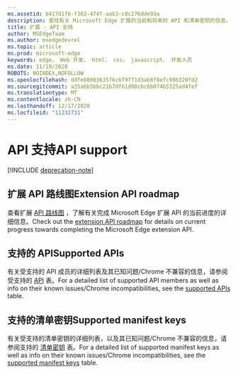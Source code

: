 ```yaml
---
ms.assetid: b417d1f6-f363-474f-aab3-c8c276dde93a
description: 查找有关 Microsoft Edge 扩展的当前和将来的 API 和清单密钥的信息。
title: 扩展 - API 支持
author: MSEdgeTeam
ms.author: msedgedevrel
ms.topic: article
ms.prod: microsoft-edge
keywords: edge， Web 开发， html， css， javascript， 开发人员
ms.date: 11/19/2020
ROBOTS: NOINDEX,NOFOLLOW
ms.openlocfilehash: ddfe8800363576c6f9771d3ab8f8efc99b320fd2
ms.sourcegitcommit: a35a6b5bbc21b7df61d08cbc6b074b5325ad4fef
ms.translationtype: MT
ms.contentlocale: zh-CN
ms.lasthandoff: 12/17/2020
ms.locfileid: "11232731"
---
```

# <span data-ttu-id="32b3b-104">API 支持</span><span class="sxs-lookup"><span data-stu-id="32b3b-104">API support</span></span>  

[!INCLUDE [deprecation-note](includes/deprecation-note.md)]  

## <span data-ttu-id="32b3b-105">扩展 API 路线图</span><span class="sxs-lookup"><span data-stu-id="32b3b-105">Extension API roadmap</span></span>
<span data-ttu-id="32b3b-106">查看扩展 [API 路线图](./api-support/extension-API-roadmap.md) ，了解有关完成 Microsoft Edge 扩展 API 的当前进度的详细信息。</span><span class="sxs-lookup"><span data-stu-id="32b3b-106">Check out the [extension API roadmap](./api-support/extension-API-roadmap.md) for details on current progress towards completing the Microsoft Edge extension API.</span></span>

## <span data-ttu-id="32b3b-107">支持的 API</span><span class="sxs-lookup"><span data-stu-id="32b3b-107">Supported APIs</span></span>
<span data-ttu-id="32b3b-108">有关受支持的 API 成员的详细列表及其已知问题/Chrome 不兼容的信息，请参阅受支持的 [API](./api-support/supported-APIs.md) 表。</span><span class="sxs-lookup"><span data-stu-id="32b3b-108">For a detailed list of supported API members as well as info on their known issues/Chrome incompatibilities, see the [supported APIs](./api-support/supported-APIs.md) table.</span></span>

## <span data-ttu-id="32b3b-109">支持的清单密钥</span><span class="sxs-lookup"><span data-stu-id="32b3b-109">Supported manifest keys</span></span>
<span data-ttu-id="32b3b-110">有关受支持的清单密钥的详细列表，以及其已知问题/Chrome 不兼容的信息，请参阅支持的 [清单密钥](./api-support/supported-manifest-keys.md) 表。</span><span class="sxs-lookup"><span data-stu-id="32b3b-110">For a detailed list of supported manifest keys as well as info on their known issues/Chrome incompatibilities, see the [supported manifest keys](./api-support/supported-manifest-keys.md) table.</span></span>

